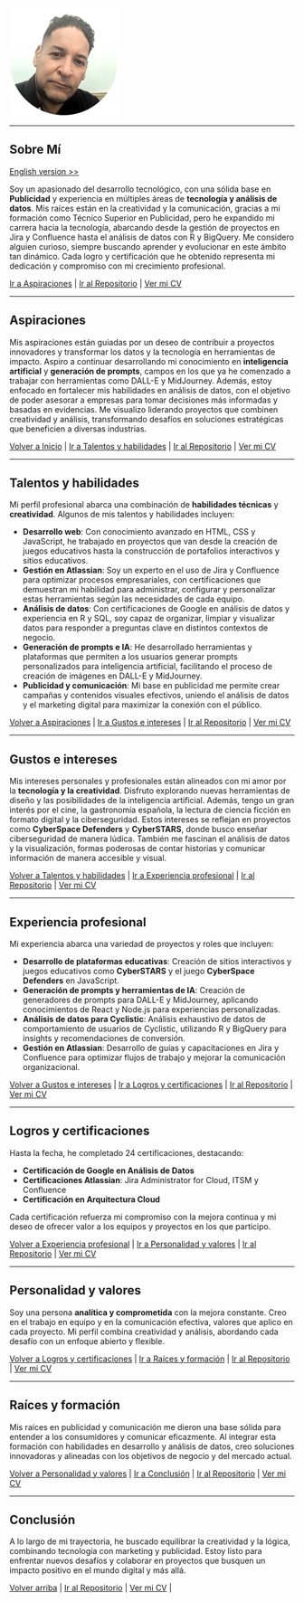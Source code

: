 ![Foto de Carlos Luis Hernández](./Container/img/0.5x/20241111_My_foto@0.5x.png)


---
## Sobre Mí
[English version >>](./)

Soy un apasionado del desarrollo tecnológico, con una sólida base en **Publicidad** y experiencia en múltiples áreas de **tecnología y análisis de datos**. Mis raíces están en la creatividad y la comunicación, gracias a mi formación como Técnico Superior en Publicidad, pero he expandido mi carrera hacia la tecnología, abarcando desde la gestión de proyectos en Jira y Confluence hasta el análisis de datos con R y BigQuery. Me considero alguien curioso, siempre buscando aprender y evolucionar en este ámbito tan dinámico. Cada logro y certificación que he obtenido representa mi dedicación y compromiso con mi crecimiento profesional.

[Ir a Aspiraciones](#aspiraciones) | [Ir al Repositorio](../) | [Ver mi CV](./CV/)

---

## Aspiraciones

Mis aspiraciones están guiadas por un deseo de contribuir a proyectos innovadores y transformar los datos y la tecnología en herramientas de impacto. Aspiro a continuar desarrollando mi conocimiento en **inteligencia artificial** y **generación de prompts**, campos en los que ya he comenzado a trabajar con herramientas como DALL-E y MidJourney. Además, estoy enfocado en fortalecer mis habilidades en análisis de datos, con el objetivo de poder asesorar a empresas para tomar decisiones más informadas y basadas en evidencias. Me visualizo liderando proyectos que combinen creatividad y análisis, transformando desafíos en soluciones estratégicas que beneficien a diversas industrias.

[Volver a Inicio](#sobre-mí) | [Ir a Talentos y habilidades](#talentos-y-habilidades) | [Ir al Repositorio](../) | [Ver mi CV](./CV/)

---

## Talentos y habilidades

Mi perfil profesional abarca una combinación de **habilidades técnicas** y **creatividad**. Algunos de mis talentos y habilidades incluyen:

- **Desarrollo web**: Con conocimiento avanzado en HTML, CSS y JavaScript, he trabajado en proyectos que van desde la creación de juegos educativos hasta la construcción de portafolios interactivos y sitios educativos.
- **Gestión en Atlassian**: Soy un experto en el uso de Jira y Confluence para optimizar procesos empresariales, con certificaciones que demuestran mi habilidad para administrar, configurar y personalizar estas herramientas según las necesidades de cada equipo.
- **Análisis de datos**: Con certificaciones de Google en análisis de datos y experiencia en R y SQL, soy capaz de organizar, limpiar y visualizar datos para responder a preguntas clave en distintos contextos de negocio.
- **Generación de prompts e IA**: He desarrollado herramientas y plataformas que permiten a los usuarios generar prompts personalizados para inteligencia artificial, facilitando el proceso de creación de imágenes en DALL-E y MidJourney.
- **Publicidad y comunicación**: Mi base en publicidad me permite crear campañas y contenidos visuales efectivos, uniendo el análisis de datos y el marketing digital para maximizar la conexión con el público.

[Volver a Aspiraciones](#aspiraciones) | [Ir a Gustos e intereses](#gustos-e-intereses) | [Ir al Repositorio](../) | [Ver mi CV](./CV/)

---

## Gustos e intereses

Mis intereses personales y profesionales están alineados con mi amor por la **tecnología y la creatividad**. Disfruto explorando nuevas herramientas de diseño y las posibilidades de la inteligencia artificial. Además, tengo un gran interés por el cine, la gastronomía española, la lectura de ciencia ficción en formato digital y la ciberseguridad. Estos intereses se reflejan en proyectos como **CyberSpace Defenders** y **CyberSTARS**, donde busco enseñar ciberseguridad de manera lúdica. También me fascinan el análisis de datos y la visualización, formas poderosas de contar historias y comunicar información de manera accesible y visual.

[Volver a Talentos y habilidades](#talentos-y-habilidades) | [Ir a Experiencia profesional](#experiencia-profesional) | [Ir al Repositorio](../) | [Ver mi CV](./CV/)

---

## Experiencia profesional

Mi experiencia abarca una variedad de proyectos y roles que incluyen:

- **Desarrollo de plataformas educativas**: Creación de sitios interactivos y juegos educativos como **CyberSTARS** y el juego **CyberSpace Defenders** en JavaScript.
- **Generación de prompts y herramientas de IA**: Creación de generadores de prompts para DALL-E y MidJourney, aplicando conocimientos de React y Node.js para experiencias personalizadas.
- **Análisis de datos para Cyclistic**: Análisis exhaustivo de datos de comportamiento de usuarios de Cyclistic, utilizando R y BigQuery para insights y recomendaciones de conversión.
- **Gestión en Atlassian**: Desarrollo de guías y capacitaciones en Jira y Confluence para optimizar flujos de trabajo y mejorar la comunicación organizacional.

[Volver a Gustos e intereses](#gustos-e-intereses) | [Ir a Logros y certificaciones](#logros-y-certificaciones) | [Ir al Repositorio](../) | [Ver mi CV](./CV/)

---

## Logros y certificaciones

Hasta la fecha, he completado 24 certificaciones, destacando:

- **Certificación de Google en Análisis de Datos**
- **Certificaciones Atlassian**: Jira Administrator for Cloud, ITSM y Confluence
- **Certificación en Arquitectura Cloud**

Cada certificación refuerza mi compromiso con la mejora continua y mi deseo de ofrecer valor a los equipos y proyectos en los que participo.

[Volver a Experiencia profesional](#experiencia-profesional) | [Ir a Personalidad y valores](#personalidad-y-valores) | [Ir al Repositorio](../) | [Ver mi CV](./CV/)

---

## Personalidad y valores

Soy una persona **analítica y comprometida** con la mejora constante. Creo en el trabajo en equipo y en la comunicación efectiva, valores que aplico en cada proyecto. Mi perfil combina creatividad y análisis, abordando cada desafío con un enfoque abierto y flexible.

[Volver a Logros y certificaciones](#logros-y-certificaciones) | [Ir a Raíces y formación](#raíces-y-formación) | [Ir al Repositorio](../) | [Ver mi CV](./CV/)

---

## Raíces y formación

Mis raíces en publicidad y comunicación me dieron una base sólida para entender a los consumidores y comunicar eficazmente. Al integrar esta formación con habilidades en desarrollo y análisis de datos, creo soluciones innovadoras y alineadas con los objetivos de negocio y del mercado actual.

[Volver a Personalidad y valores](#personalidad-y-valores) | [Ir a Conclusión](#conclusión) | [Ir al Repositorio](../) | [Ver mi CV](./CV/)

---

## Conclusión

A lo largo de mi trayectoria, he buscado equilibrar la creatividad y la lógica, combinando tecnología con marketing y publicidad. Estoy listo para enfrentar nuevos desafíos y colaborar en proyectos que busquen un impacto positivo en el mundo digital y más allá.

[Volver arriba](#sobre-mí) | [Ir al Repositorio](../) | [Ver mi CV](./CV/) |
